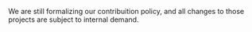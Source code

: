 We are still formalizing our contribuition policy, and all changes to those projects are subject to internal demand.
